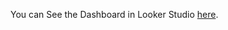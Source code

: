 You can See the Dashboard in Looker Studio [here](https://lookerstudio.google.com/reporting/8b93b19c-b3a7-47e7-a37b-a83660295405).

